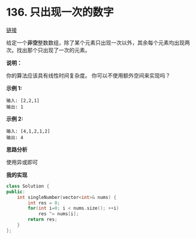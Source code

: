 # 136. 只出现一次的数字

[链接](https://leetcode-cn.com/problems/single-number/description/)

给定一个**非空**整数数组，除了某个元素只出现一次以外，其余每个元素均出现两次。找出那个只出现了一次的元素。

**说明：**

你的算法应该具有线性时间复杂度。 你可以不使用额外空间来实现吗？

**示例 1:**

```
输入: [2,2,1]
输出: 1
```

**示例 2:**

```
输入: [4,1,2,1,2]
输出: 4
```

**思路分析**

使用异或即可

**我的实现**

```c++
class Solution {
public:
    int singleNumber(vector<int>& nums) {
        int res = 0;
        for(int i=0; i < nums.size(); ++i)
            res ^= nums[i];
        return res;
    }
};
```

